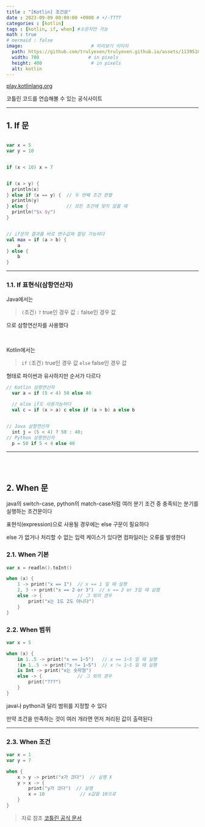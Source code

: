 ```yaml
---
title : "[Kotlin] 조건문"
date : 2023-09-09 00:00:00 +0900 # +/-TTTT
categories : [kotlin]
tags : [kotlin, if, when] #소문자만 가능
math : true
# mermaid : false
image:                         # 미리보기 이미지
  path: https://github.com/trulyeven/trulyeven.github.io/assets/113951017/f75671d4-afc0-4eb0-850d-4e1d5d76f2cb
  width: 700                  # in pixels
  height: 400                  # in pixels
  alt: kotlin
---
```


[play.kotlinlang.org](https://play.kotlinlang.org/)

코틀린 코드를 연습해볼 수 있는 공식사이트

---

## 1. If 문

```kotlin

var x = 5
var y = 10


if (x < 10) x = 7


if (x > y) {
  println(x)
} else if (x == y) {  // 두 번째 조건 판별
  println(y)
} else {              // 모든 조건에 맞지 않을 때
  println("$x $y")
}


// if문의 결과를 바로 변수값에 할당 가능하다
val max = if (a > b) {
    a
} else {
    b
}
```

---

### 1.1. If 표현식(삼항연산자)

Java에서는

> `(`조건`)` `?` true인 경우 값 `:` false인 경우 값

으로 삼항연산자를 사용했다

<br>

Kotlin에서는

> `if` `(`조건`)` true인 경우 값 `else` false인 경우 값

형태로 파이썬과 유사하지만 순서가 다르다

```kotlin
// Kotlin 삼항연산자
  var a = if (5 < 4) 50 else 40

  // else if도 사용가능하다
  val c = if (x > a) c else if (a > b) a else b


// Java 삼항연산자
  int j = (5 < 4) ? 50 : 40;
// Python 삼항연산자
  p = 50 if 5 < 4 else 40
```

---

<br><br>

## 2. When 문

java의 switch-case, python의 match-case처럼 여러 분기 조건 중 충족되는 분기를 실행하는 조건문이다


표현식(expression)으로 사용될 경우에는 else 구문이 필요하다

else 가 없거나 처리할 수 없는 입력 케이스가 있다면 컴파일러는 오류를 발생한다


### 2.1. When 기본

```kotlin
var x = readln().toInt()

when (x) {
    1 -> print("x == 1")  // x == 1 일 때 실행
    2, 3 -> print("x == 2 or 3")  // x == 2 or 3일 때 실행
    else -> {             // 그 외의 경우
        print("x는 1도 2도 아니다")
    }
}
```

### 2.2. When 범위

```kotlin
var x = 5

when (x) {
    in 1..5 -> print("x == 1~5")   // x == 1~5 일 때 실행
    !in 1..5 -> print("x != 1~5")  // x != 1~5 일 때 실행
    is Int -> print("x는 숫자형")
    else -> {             // 그 외의 경우
        print("???")
    }
}
```

java나 python과 달리 범위를 지정할 수 있다

만약 조건을 만족하는 것이 여러 개라면 먼저 처리된 값이 출력된다

---

### 2.3. When 조건

```kotlin
var x = 1
var y = 7

when {
    x > y -> print("x가 크다")  // 실행 X
    y > x -> {
        print("y가 크다")  // 실행
        x = 10             // x값을 10으로
    }
}
```


> 자료 참조
[코틀린 공식 문서](https://kotlinlang.org/docs/control-flow.html#if-expression)